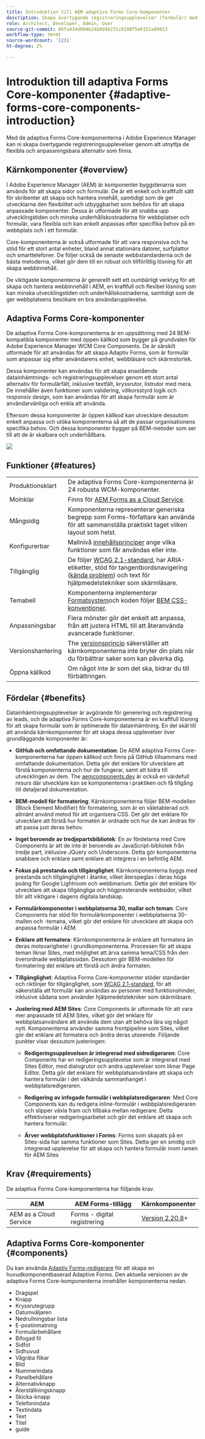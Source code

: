 ```yaml
---
title: Introduktion till AEM adaptiva Forms Core-komponenter
description: Skapa övertygande registreringsupplevelser (formulär) med flexibiliteten i de adaptiva Forms Core Components och leverera dem med kraften i Adobe Experience Manager.
role: Architect, Developer, Admin, User
source-git-commit: 86fa434d884b24b8d4b231c6108f5e6151a89813
workflow-type: tm+mt
source-wordcount: '1231'
ht-degree: 2%

---
```



# Introduktion till adaptiva Forms Core-komponenter {#adaptive-forms-core-components-introduction}

Med de adaptiva Forms Core-komponenterna i Adobe Experience Manager kan ni skapa övertygande registreringsupplevelser genom att utnyttja de flexibla och anpassningsbara alternativ som finns.

## Kärnkomponenter  {#overview}

I Adobe Experience Manager (AEM) är komponenter byggstenarna som används för att skapa sidor och formulär. De är ett enkelt och kraftfullt sätt för skribenter att skapa och hantera innehåll, samtidigt som de ger utvecklarna den flexibilitet och utbyggbarhet som behövs för att skapa anpassade komponenter. Dessa är utformade för att snabba upp utvecklingstiden och minska underhållskostnaderna för webbplatser och formulär, vara flexibla och kan enkelt anpassas efter specifika behov på en webbplats och i ett formulär.

Core-komponenterna är också utformade för att vara responsiva och ha stöd för ett stort antal enheter, bland annat stationära datorer, surfplattor och smarttelefoner. De följer också de senaste webbstandarderna och de bästa metoderna, vilket gör dem till en robust och tillförlitlig lösning för att skapa webbinnehåll.

De viktigaste komponenterna är generellt sett ett oumbärligt verktyg för att skapa och hantera webbinnehåll i AEM, en kraftfull och flexibel lösning som kan minska utvecklingstiden och underhållskostnaderna, samtidigt som de ger webbplatsens besökare en bra användarupplevelse.

## Adaptiva Forms Core-komponenter

De adaptiva Forms Core-komponenterna är en uppsättning med 24 BEM-kompatibla komponenter med öppen källkod som bygger på grundvalen för Adobe Experience Manager WCM Core Components. De är särskilt utformade för att användas för att skapa Adaptiv Forms, som är formulär som anpassar sig efter användarens enhet, webbläsare och skärmstorlek.

Dessa komponenter kan användas för att skapa enastående datainhämtnings- och registreringsupplevelser genom ett stort antal alternativ för formulärfält, inklusive textfält, kryssrutor, listrutor med mera. De innehåller även funktioner som validering, villkorsstyrd logik och responsiv design, som kan användas för att skapa formulär som är användarvänliga och enkla att använda.

Eftersom dessa komponenter är öppen källkod kan utvecklare dessutom enkelt anpassa och utöka komponenterna så att de passar organisationens specifika behov. Och dessa komponenter bygger på BEM-metoder som ser till att de är skalbara och underhållbara.

![](assets/sample-adaptive-form.png)

## Funktioner {#features}

|  |  |
|---|---|
| Produktionsklart | De adaptiva Forms Core-komponenterna är 24 robusta WCM-komponenter. |
| Molnklar | Finns för  [AEM Forms as a Cloud Service](https://experienceleague.adobe.com/docs/experience-manager-cloud-service/content/forms/home.html). |
| Mångsidig | Komponenterna representerar generiska begrepp som Forms-författare kan använda för att sammanställa praktiskt taget vilken layout som helst. |
| Konfigurerbar | Mallnivå [innehållsprinciper](https://experienceleague.adobe.com/docs/experience-manager-cloud-service/content/implementing/developing/full-stack/components-templates/templates.html#content-policies) ange vilka funktioner som får användas eller inte. |
| Tillgänglig | De följer [WCAG 2.1-standard](https://www.w3.org/TR/WCAG21/), har ARIA-etiketter, stöd för tangentbordsnavigering ([kända problem](https://github.com/adobe/aem-core-wcm-components/issues?utf8=✓&amp;q=is%3Aissue+is%3Aopen+accessibility+in%3Atitle)) och text för hjälpmedelstekniker som skärmläsare. |
| Temabell | Komponenterna implementerar [Formatsystem](https://experienceleague.adobe.com/docs/experience-manager-cloud-service/content/sites/authoring/features/style-system.html)och koden följer [BEM CSS-konventioner](https://getbem.com/). |
| Anpassningsbar | Flera mönster gör det enkelt att anpassa, från att justera HTML till att återanvända avancerade funktioner. |
| Versionshantering | The [versionsprincip](https://github.com/adobe/aem-core-wcm-components/wiki/Versioning-policies) säkerställer att kärnkomponenterna inte bryter din plats när du förbättrar saker som kan påverka dig. |
| Öppna källkod | Om något inte är som det ska, bidrar du till förbättringen. |

## Fördelar {#benefits}

Datainhämtningsupplevelser är avgörande för generering och registrering av leads, och de adaptiva Forms Core-komponenterna är en kraftfull lösning för att skapa formulär som är optimerade för datainhämtning. En del skäl till att använda kärnkomponenter för att skapa dessa upplevelser över grundläggande komponenter är:

* **GitHub och omfattande dokumentation**: De AEM adaptiva Forms Core-komponenterna har öppen källkod och finns på GitHub tillsammans med omfattande dokumentation. Detta gör det enklare för utvecklare att förstå komponenterna och hur de fungerar, samt att bidra till utvecklingen av dem. The [aemcomponents.dev](https://www.aemcomponents.dev/) är också en värdefull resurs där utvecklare kan se komponenterna i praktiken och få tillgång till detaljerad dokumentation.

* **BEM-modell för formatering**: Kärnkomponenterna följer BEM-modellen (Block Element Modifier) för formatering, som är en väletablerad och allmänt använd metod för att organisera CSS. Det gör det enklare för utvecklare att förstå hur formaten är ordnade och hur de kan ändras för att passa just deras behov.

* **Inget beroende av tredjepartsbibliotek**: En av fördelarna med Core Components är att de inte är beroende av JavaScript-bibliotek från tredje part, inklusive JQuery och Underscore. Detta gör komponenterna snabbare och enklare samt enklare att integrera i en befintlig AEM.

* **Fokus på prestanda och tillgänglighet**: Kärnkomponenterna byggs med prestanda och tillgänglighet i åtanke, vilket återspeglas i deras höga poäng för Google Lightroom och webbinarium. Detta gör det enklare för utvecklare att skapa tillgängliga och högpresterande webbsidor, vilket blir allt viktigare i dagens digitala landskap.

* **Formulärkomponenter i webbplatserna 30, mallar och teman**: Core Components har stöd för formulärkomponenter i webbplatserna 30-mallen och -temana, vilket gör det enklare för utvecklare att skapa och anpassa formulär i AEM.

* **Enklare att formatera**: Kärnkomponenterna är enklare att formatera än deras motsvarigheter i grundkomponenterna. Processen för att skapa teman liknar Sites, med möjlighet att ärva samma tema/CSS från den överordnade webbplatssidan. Dessutom gör BEM-modellen för formatering det enklare att förstå och ändra formaten.

* **Tillgänglighet**: Adaptiva Forms Core-komponenter stöder standarder och riktlinjer för tillgänglighet, som  [WCAG 2.1-standard](https://www.w3.org/TR/WCAG21/), för att säkerställa att formulär kan användas av personer med funktionshinder, inklusive sådana som använder hjälpmedelstekniker som skärmläsare.

* **Justering med AEM Sites**: Core Components är utformade för att vara mer anpassade till AEM Sites, vilket gör det enklare för webbplatsanvändare att använda dem utan att behöva lära sig något nytt. Komponenterna använder samma frontpipeline som Sites, vilket gör det enklare att formatera och ändra deras utseende. Följande punkter visar dessutom justeringen:

   * **Redigeringsupplevelsen är integrerad med sidredigeraren**: Core Components har en redigeringsupplevelse som är integrerad med Sites Editor, med dialogrutor och andra upplevelser som liknar Page Editor. Detta gör det enklare för webbplatsanvändare att skapa och hantera formulär i det välkända sammanhanget i webbplatsredigeraren.

   * **Redigering av infogade formulär i webbplatsredigeraren**: Med Core Components kan du redigera inline-formulär i webbplatsredigeraren och slipper växla fram och tillbaka mellan redigerare. Detta effektiviserar redigeringsarbetet och gör det enklare att skapa och hantera formulär.

   * **Ärver webbplatsfunktioner i Forms**: Forms som skapats på en Sites-sida har samma funktioner som Sites. Detta ger en smidig och integrerad upplevelse för att skapa och hantera formulär inom ramen för AEM Sites

   <!--including Multi Site Manager, the ability to use Sites components within a form for static content, support for scheduled publish/unpublish, form translation aligned with Sites translation, versioning, and targeting -->



## Krav {#requirements}

De adaptiva Forms Core-komponenterna har följande krav.

| AEM | AEM Forms-tillägg | Kärnkomponenter |
|---|---|---|
| AEM as a Cloud Service | Forms - digital registrering | [Version 2.20.8](/help/versions.md)+ |


## Adaptiva Forms Core-komponenter {#components}

Du kan använda [Adaptiv Forms-redigerare](https://experienceleague.adobe.com/docs/experience-manager-cloud-service/content/forms/adaptive-forms-authoring/authoring-adaptive-forms-core-components/create-an-adaptive-form-on-forms-cs/creating-adaptive-form-core-components.html) för att skapa en huvudkomponentbaserad Adaptive Forms. Den aktuella versionen av de adaptiva Forms Core-komponenterna innehåller komponenterna nedan.

* Dragspel
* Knapp
* Kryssrutegrupp
* Datumväljaren
* Nedrullningsbar lista
* E-postinmatning
* Formulärbehållare
* Bifogad fil
* Sidfot
* Sidhuvud
* Vågräta flikar
* Bild
* Nummerindata
* Panelbehållare
* Alternativknapp
* Återställningsknapp
* Skicka-knapp
* Telefonindata
* Textindata
* Text
* Titel
* guide

